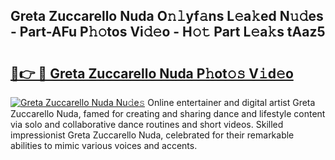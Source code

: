 ## Greta Zuccarello Nuda O𝚗𝚕yf𝚊ns L𝚎a𝚔ed N𝚞𝚍es - Part-AFu P𝚑𝚘tos Vi𝚍𝚎o - H𝚘𝚝 Part L𝚎a𝚔s tAaz5

# <h2><a href="http://kfc0u2.oniu.top/?m=Greta+Zuccarello+Nuda">🔗👉 🔴 Greta Zuccarello Nuda P𝚑ot𝚘𝚜 V𝚒d𝚎o</a></h2>

[![Greta Zuccarello Nuda Nu𝚍e𝚜](https://i.imgur.com/0qMVB7G.gif)](http://kfc0u2.oniu.top/?m=Greta+Zuccarello+Nuda)
Online entertainer and digital artist Greta Zuccarello Nuda, famed for creating and sharing dance and lifestyle content via solo and collaborative dance routines and short videos. Skilled impressionist Greta Zuccarello Nuda, celebrated for their remarkable abilities to mimic various voices and accents.  
